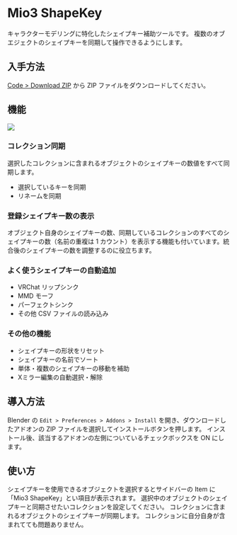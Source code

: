 # Mio3 ShapeKey

キャラクターモデリングに特化したシェイプキー補助ツールです。
複数のオブエジェクトのシェイプキーを同期して操作できるようにします。

## 入手方法

[Code > Download ZIP](https://github.com/mio3io/Mio3ShapekeySync/archive/master.zip) から ZIP ファイルをダウンロードしてください。

## 機能

![](https://github.com/mio3io/resources/raw/Mio3ShapekeySync/Mio3ShapekeySync2022-04-20%20221900.png)

### コレクション同期

  選択したコレクションに含まれるオブジェクトのシェイプキーの数値をすべて同期します。

  - 選択しているキーを同期
  - リネームを同期

### 登録シェイプキー数の表示

オブジェクト自身のシェイプキーの数、同期しているコレクションのすべてのシェイプキーの数（名前の重複は 1 カウント）を表示する機能も付いています。統合後のシェイプキーの数を調整するのに役立ちます。

### よく使うシェイプキーの自動追加

  - VRChat リップシンク
  - MMD モーフ
  - パーフェクトシンク
  - その他 CSV ファイルの読み込み

### その他の機能

  - シェイプキーの形状をリセット
  - シェイプキーの名前でソート
  - 単体・複数のシェイプキーの移動を補助
  - Xミラー編集の自動選択・解除


## 導入方法

Blender の `Edit > Preferences > Addons > Install` を開き、ダウンロードしたアドオンの ZIP ファイルを選択してインストールボタンを押します。
インストール後、該当するアドオンの左側についているチェックボックスを ON にします。

## 使い方

シェイプキーを使用できるオブジェクトを選択するとサイドバーの Item に「Mio3 ShapeKey」とい項目が表示されます。
選択中のオブジェクトのシェイプキーと同期させたいコレクションを設定してください。
コレクションに含まれるオブジェクトのシェイプキーが同期します。
コレクションに自分自身が含まれてても問題ありません。
